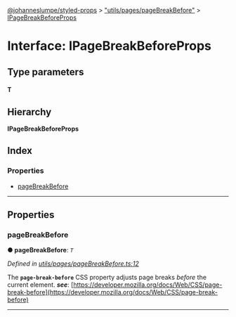 [@johanneslumpe/styled-props](../README.md) > ["utils/pages/pageBreakBefore"](../modules/_utils_pages_pagebreakbefore_.md) > [IPageBreakBeforeProps](../interfaces/_utils_pages_pagebreakbefore_.ipagebreakbeforeprops.md)

# Interface: IPageBreakBeforeProps

## Type parameters
#### T 
## Hierarchy

**IPageBreakBeforeProps**

## Index

### Properties

* [pageBreakBefore](_utils_pages_pagebreakbefore_.ipagebreakbeforeprops.md#pagebreakbefore)

---

## Properties

<a id="pagebreakbefore"></a>

###  pageBreakBefore

**● pageBreakBefore**: *`T`*

*Defined in [utils/pages/pageBreakBefore.ts:12](https://github.com/johanneslumpe/styled-props/blob/3abf398/src/utils/pages/pageBreakBefore.ts#L12)*

The **`page-break-before`** CSS property adjusts page breaks _before_ the current element.
*__see__*: [https://developer.mozilla.org/docs/Web/CSS/page-break-before](https://developer.mozilla.org/docs/Web/CSS/page-break-before)

___

